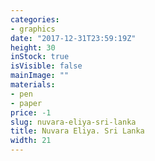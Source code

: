 ```yaml
---
categories:
- graphics
date: "2017-12-31T23:59:19Z"
height: 30
inStock: true
isVisible: false
mainImage: ""
materials:
- pen
- paper
price: -1
slug: nuvara-eliya-sri-lanka
title: Nuvara Eliya. Sri Lanka
width: 21
---
```


